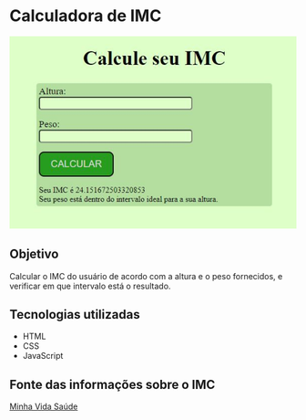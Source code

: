 # Calculadora de IMC
![tela da aplicação](./tela.JPG)

## Objetivo
Calcular o IMC do usuário de acordo com a altura e o peso fornecidos, e verificar em que intervalo está o resultado.

## Tecnologias utilizadas
<ul>
<li>HTML</li>
<li>CSS</li>
<li>JavaScript</li>
</ul>

## Fonte das informações sobre o IMC
[Minha Vida Saúde](https://www.minhavida.com.br/saude/tratamento/3870-imc#:~:text=O%20IMC%20é%20calculado%20dividindo,pelo%20resultado%20da%20última%20conta.&text=Por%20exemplo%2C%20uma%20pessoa%20com,1%2C70%20%3D%202%2C89)